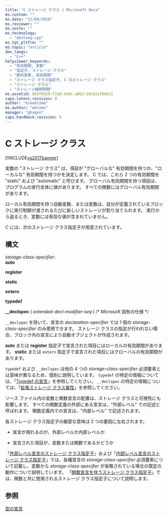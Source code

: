 ```yaml
---
title: "C ストレージ クラス | Microsoft Docs"
ms.custom: ""
ms.date: "11/04/2016"
ms.reviewer: ""
ms.suite: ""
ms.technology: 
  - "devlang-cpp"
ms.tgt_pltfrm: ""
ms.topic: "article"
dev_langs: 
  - "C++"
helpviewer_keywords: 
  - "有効期間, 変数"
  - "指定子, ストレージ クラス"
  - "静的変数, 有効期間"
  - "ストレージ クラス指定子, C のストレージ クラス"
  - "ストレージ クラス"
  - "ストレージ継続期間"
ms.assetid: 893fb929-f7a9-43dc-a0b3-29cb1ef845c1
caps.latest.revision: 9
author: "mikeblome"
ms.author: "mblome"
manager: "ghogen"
caps.handback.revision: 9
---
```

# C ストレージ クラス
[!INCLUDE[vs2017banner](../assembler/inline/includes/vs2017banner.md)]

変数の "ストレージ クラス" は、項目が "グローバルな" 有効期間を持つか、"ローカルな" 有効期間を持つかを決定します。  C では、これら 2 つの有効期間を "static" および "automatic" と呼びます。 グローバル有効期間を持つ項目は、プログラムの実行全体に値があります。  すべての関数にはグローバル有効期間があります。  
  
 ローカル有効期間を持つ自動変数、または変数は、自分が定義されているブロックに実行制御が渡されるたびに新しいストレージが割り当てられます。  実行から返るとき、変数には有効な値が含まれていません。  
  
 C には、次のストレージ クラス指定子が用意されています。  
  
## 構文  
 *storage\-class\-specifier*:  
 **auto**  
  
 **register**  
  
 **static**  
  
 **extern**  
  
 **typedef**  
  
 **\_\_declspec** \( *extended\-decl\-modifier\-seq* \) \/\* Microsoft 固有の仕様 \*\/  
  
 `__declspec` を除いて、宣言の *declaration\-specifier* では 1 個の *storage\-class\-specifier* のみ使用できます。  ストレージ クラスの指定が行われない場合、ブロック内の宣言により自動オブジェクトが作成されます。  
  
 **auto** または **register** 指定子で宣言された項目にはローカルの有効期間があります。  **static** または `extern` 指定子で宣言された項目にはグローバルの有効期間があります。  
  
 `typedef` および `__declspec` は他の 4 つの *storage\-class\-specifier* 必須要素とは意味が異なるため、個別に説明しています。  `typedef` の特定の情報については、「[Typedef の宣言](../c-language/typedef-declarations.md)」を参照してください。  `__declspec` の特定の情報については、「[拡張ストレージ クラス属性](../c-language/c-extended-storage-class-attributes.md)」を参照してください。  
  
 ソース ファイル内の変数と関数宣言の配置は、ストレージ クラスと可視性にも影響します。  すべての関数定義の外部にある宣言は、"外部レベル" での記述と呼ばれます。 関数定義内での宣言は、"内部レベル" で記述されます。  
  
 各ストレージ クラス指定子の厳密な意味は 2 つの要因に左右されます。  
  
-   宣言が現れるのが、外部レベルか内部レベルか  
  
-   宣言された項目が、変数または関数であるかどうか  
  
 「[外部レベル宣言のストレージ クラス指定子](../c-language/storage-class-specifiers-for-external-level-declarations.md)」および「[内部レベル宣言のストレージ クラス指定子](../c-language/storage-class-specifiers-for-internal-level-declarations.md)」では、各種宣言の *storage\-class\-specifier* 必須要素について記載し、変数から *storage\-class\-specifier* が省略されている場合の既定の動作について説明しています。  「[関数宣言を伴うストレージ クラス指定子](../Topic/Storage-Class%20Specifiers%20with%20Function%20Declarations.md)」では、関数と共に使用されるストレージ クラス指定子について説明します。  
  
## 参照  
 [型の宣言](../c-language/declarations-and-types.md)